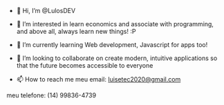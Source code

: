 - 👋 Hi, I’m @LulosDEV
- 👀 I’m interested in learn economics and associate with programming, and above all, always learn new things! :P


- 🌱 I’m currently learning Web development, Javascript for apps too!
- 💞️ I’m looking to collaborate on create modern, intuitive applications so that the future becomes accessible to everyone


- 📫 How to reach me meu email: luisetec2020@gmail.com 

meu telefone: (14) 99836-4739

<!---
LulosDEV/LulosDEV is a ✨ special ✨ repository because its `README.md` (this file) appears on your GitHub profile.
You can click the Preview link to take a look at your changes.
--->
